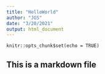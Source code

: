 ```yaml
---
title: "HelloWorld"
author: "JGS"
date: "3/20/2021"
output: html_document
---
```


```{r setup, include=FALSE}
knitr::opts_chunk$set(echo = TRUE)
```

## This is a markdown file